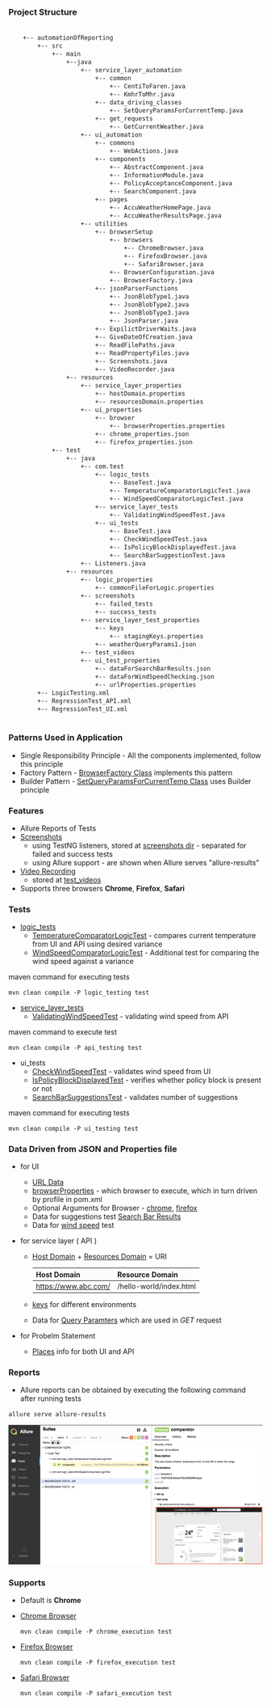 ### Project Structure
```

    +-- automationOfReporting
        +-- src
            +-- main
                +--java
                    +-- service_layer_automation
                        +-- common
                            +-- CentiToFaren.java
                            +-- KmhrToMhr.java
                        +-- data_driving_classes
                            +-- SetQueryParamsForCurrentTemp.java
                        +-- get_requests
                            +-- GetCurrentWeather.java
                    +-- ui_automation
                        +-- commons
                            +-- WebActions.java
                        +-- components
                            +-- AbstractComponent.java
                            +-- InformationModule.java
                            +-- PolicyAcceptanceComponent.java
                            +-- SearchComponent.java
                        +-- pages
                            +-- AccuWeatherHomePage.java
                            +-- AccuWeatherResultsPage.java
                    +-- utilities
                        +-- browserSetup
                            +-- browsers
                                +-- ChromeBrowser.java
                                +-- FirefoxBrowser.java
                                +-- SafariBrowser.java
                            +-- BrowserConfiguration.java
                            +-- BrowserFactory.java
                        +-- jsonParserFunctions
                            +-- JsonBlobType1.java
                            +-- JsonBlobType2.java
                            +-- JsonBlobType3.java
                            +-- JsonParser.java
                        +-- ExpilictDriverWaits.java
                        +-- GiveDateOfCreation.java
                        +-- ReadFilePaths.java
                        +-- ReadPropertyFiles.java
                        +-- Screenshots.java
                        +-- VideoRecorder.java
                +-- resources 
                    +-- service_layer_properties
                        +-- hostDomain.properties
                        +-- resourcesDomain.properties
                    +-- ui_properties
                        +-- browser
                            +-- browserProperties.properties
                        +-- chrome_properties.json
                        +-- firefox_properties.json
            +-- test
                +-- java
                    +-- com.test
                        +-- logic_tests
                            +-- BaseTest.java
                            +-- TemperatureComparatorLogicTest.java
                            +-- WindSpeedComparatorLogicTest.java
                        +-- service_layer_tests
                            +-- ValidatingWindSpeedTest.java
                        +-- ui_tests
                            +-- BaseTest.java
                            +-- CheckWindSpeedTest.java
                            +-- IsPolicyBlockDisplayedTest.java
                            +-- SearchBarSuggestionTest.java
                    +-- Listeners.java
                +-- resources
                    +-- logic_properties
                        +-- commonFileForLogic.properties
                    +-- screenshots
                        +-- failed_tests
                        +-- success_tests
                    +-- service_layer_test_properties
                        +-- keys
                            +-- stagingKeys.properties
                        +-- weatherQueryParams1.json
                    +-- test_videos
                    +-- ui_test_properties
                        +-- dataForSearchBarResults.json
                        +-- dataForWindSpeedChecking.json
                        +-- urlProperties.properties
        +-- LogicTesting.xml
        +-- RegressionTest_API.xml
        +-- RegressionTest_UI.xml
                               
```

### Patterns Used in Application

- Single Responsibility Principle - All the components implemented, follow this principle
- Factory Pattern - [BrowserFactory Class](https://github.com/AST-LW-TV/weatherReportingComparator/blob/main/automationOfReporting/src/main/java/utilities/browserSetup/BrowserFactory.java) implements this pattern
- Builder Pattern - [SetQueryParamsForCurrentTemp Class](https://github.com/AST-LW-TV/weatherReportingComparator/blob/main/automationOfReporting/src/main/java/service_layer_automation/data_driving_classes/SetQueryParamsForCurrentTemp.java) uses Builder principle

### Features

- Allure Reports of Tests
- [Screenshots](https://github.com/AST-LW-TV/weatherReportingComparator/blob/main/automationOfReporting/src/main/java/utilities/Screenshots.java)
    - using TestNG listeners, stored at [screenshots dir](https://github.com/AST-LW-TV/weatherReportingComparator/tree/main/automationOfReporting/src/test/resources/screenshots) - separated for failed and success tests
    - using Allure support - are shown when Allure serves "allure-results"
- [Video Recording](https://github.com/AST-LW-TV/weatherReportingComparator/blob/main/automationOfReporting/src/main/java/utilities/VideoRecorder.java)
    - stored at [test_videos](https://github.com/AST-LW-TV/weatherReportingComparator/tree/main/automationOfReporting/src/test/resources/test_videos)
- Supports three browsers **Chrome**, **Firefox**, **Safari**  

### Tests

- [logic_tests](https://github.com/AST-LW-TV/weatherReportingComparator/tree/main/automationOfReporting/src/test/java/com/test/logic_tests)
    - [TemperatureComparatorLogicTest](https://github.com/AST-LW-TV/weatherReportingComparator/blob/main/automationOfReporting/src/test/java/com/test/logic_tests/TemperatureComparatorLogicTest.java) - compares current temperature from UI and API using desired variance
    - [WindSpeedComparatorLogicTest](https://github.com/AST-LW-TV/weatherReportingComparator/blob/main/automationOfReporting/src/test/java/com/test/logic_tests/WindSpeedComparatorLogicTest.java) - Additional test for comparing the wind speed against a variance

maven command for executing tests

```
mvn clean compile -P logic_testing test
```    

- [service_layer_tests](https://github.com/AST-LW-TV/weatherReportingComparator/tree/main/automationOfReporting/src/test/java/com/test/service_layer_tests)
    - [ValidatingWindSpeedTest](https://github.com/AST-LW-TV/weatherReportingComparator/blob/main/automationOfReporting/src/test/java/com/test/service_layer_tests/ValidatingWindSpeedTest.java) - validating wind speed from API

maven command to execute test

```
mvn clean compile -P api_testing test
```

- ui_tests
    - [CheckWindSpeedTest](https://github.com/AST-LW-TV/weatherReportingComparator/blob/main/automationOfReporting/src/test/java/com/test/ui_tests/CheckWindSpeedTest.java) - validates wind speed from UI
    - [IsPolicyBlockDisplayedTest](https://github.com/AST-LW-TV/weatherReportingComparator/blob/main/automationOfReporting/src/test/java/com/test/ui_tests/IsPolicyBlockDisplayedTest.java) - verifies whether policy block is present or not
    - [SearchBarSuggestionsTest](https://github.com/AST-LW-TV/weatherReportingComparator/blob/main/automationOfReporting/src/test/java/com/test/ui_tests/SearchBarSuggestionsTest.java) - validates number of suggestions

maven command for executing tests

```
mvn clean compile -P ui_testing test
```

### Data Driven from JSON and Properties file

- for UI
    - [URL Data](https://github.com/AST-LW-TV/weatherReportingComparator/blob/main/automationOfReporting/src/test/resources/ui_test_properties/urlProperties.properties)
    - [browserProperties](https://github.com/AST-LW-TV/weatherReportingComparator/blob/main/automationOfReporting/src/main/resources/ui_properties/browser/common/browserProperties.properties) - which browser to execute, which in turn driven by profile in pom.xml
    - Optional Arguments for Browser -  [chrome](https://github.com/AST-LW-TV/weatherReportingComparator/blob/main/automationOfReporting/src/main/resources/ui_properties/browser/chrome_properties.json), [firefox](https://github.com/AST-LW-TV/weatherReportingComparator/blob/main/automationOfReporting/src/main/resources/ui_properties/browser/firefox_properties.json)
    - Data for suggestions test [Search Bar Results](https://github.com/AST-LW-TV/weatherReportingComparator/blob/main/automationOfReporting/src/test/resources/ui_test_properties/dataForSearchBarResults.json)
    - Data for [wind speed](https://github.com/AST-LW-TV/weatherReportingComparator/blob/main/automationOfReporting/src/test/resources/ui_test_properties/dataForWindSpeedChecking.json) test


- for service layer ( API )

    - [Host Domain](https://github.com/AST-LW-TV/weatherReportingComparator/blob/main/automationOfReporting/src/main/resources/service_layer_properties/hostDomain.properties) + [Resources Domain](https://github.com/AST-LW-TV/weatherReportingComparator/blob/main/automationOfReporting/src/main/resources/service_layer_properties/resourcesDomain.properties) = URI
    
      Host Domain | Resource Domain
      ----------- | ----------------
      https://www.abc.com/ | /hello-world/index.html

    - [keys](https://github.com/AST-LW-TV/weatherReportingComparator/blob/main/automationOfReporting/src/test/resources/service_layer_test_properties/keys/stagingKeys.properties) for different environments
    - Data for [Query Paramters](https://github.com/AST-LW-TV/weatherReportingComparator/blob/main/automationOfReporting/src/test/resources/service_layer_test_properties/weatherQueryParams1.json) which are used in *GET* request


- for Probelm Statement
    - [Places](https://github.com/AST-LW-TV/weatherReportingComparator/blob/main/automationOfReporting/src/test/resources/logic_properties/commonFileForLogic.properties) info for both UI and API

### Reports

- Allure reports can be obtained by executing the following command after running tests

```
allure serve allure-results
```

![](https://github.com/AST-LW-TV/weatherReportingComparator/blob/main/automationOfReporting/src/test/resources/screenshots/Allure_Sample.png)


### Supports

- Default is **Chrome**


- [Chrome Browser](https://github.com/AST-LW-TV/weatherReportingComparator/blob/main/automationOfReporting/src/main/java/utilities/browserSetup/browsers/ChromeBrowser.java)
  ```
  mvn clean compile -P chrome_execution test
  ```
- [Firefox Browser](https://github.com/AST-LW-TV/weatherReportingComparator/blob/main/automationOfReporting/src/main/java/utilities/browserSetup/browsers/FirefoxBrowser.java)
  ```
  mvn clean compile -P firefox_execution test
  ```

- [Safari Browser](https://github.com/AST-LW-TV/weatherReportingComparator/blob/main/automationOfReporting/src/main/java/utilities/browserSetup/browsers/SafariBrowser.java)
  ```
  mvn clean compile -P safari_execution test
  ```

